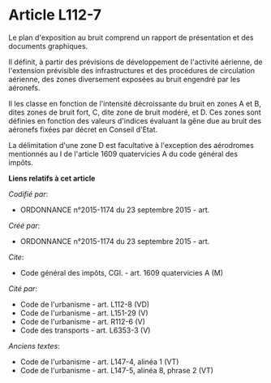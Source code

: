 # Article L112-7

Le plan d'exposition au bruit comprend un rapport de présentation et des documents graphiques.

Il définit, à partir des prévisions de développement de l'activité aérienne, de l'extension prévisible des infrastructures et
des procédures de circulation aérienne, des zones diversement exposées au bruit engendré par les aéronefs.

Il les classe en fonction de l'intensité décroissante du bruit en zones A et B, dites zones de bruit fort, C, dite zone de
bruit modéré, et D. Ces zones sont définies en fonction des valeurs d'indices évaluant la gêne due au bruit des aéronefs
fixées par décret en Conseil d'Etat.

La délimitation d'une zone D est facultative à l'exception des aérodromes mentionnés au I de l'article 1609 quatervicies A du
code général des impôts.

**Liens relatifs à cet article**

_Codifié par_:

  - ORDONNANCE n°2015-1174 du 23 septembre 2015 - art.

_Créé par_:

  - ORDONNANCE n°2015-1174 du 23 septembre 2015 - art.

_Cite_:

  - Code général des impôts, CGI. - art. 1609 quatervicies A (M)

_Cité par_:

  - Code de l'urbanisme - art. L112-8 (VD)
  - Code de l'urbanisme - art. L151-29 (V)
  - Code de l'urbanisme - art. R112-6 (V)
  - Code des transports - art. L6353-3 (V)

_Anciens textes_:

  - Code de l'urbanisme - art. L147-4, alinéa 1 (VT)
  - Code de l'urbanisme - art. L147-5, alinéa 8, phrase 2 (VT)
